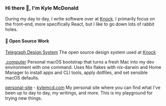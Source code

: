 ### Hi there 👋, I'm Kyle McDonald

During my day to day, I write software over at [Knock](https://github.com/knocklabs). I primarily focus on the front-end, more specifically React, but I like to go down lots of rabbit holes. 

#### 🚀 Open Source Work

[Telegraph Design System](https://github.com/knocklabs/telegraph)
The open source design system used at [Knock](https://knock.app)

[.computer](https://github.com/kylemcd.com/.computer)
Personal macOS bootstrap that turns a fresh Mac into my dev environment with one command. Uses Nix flakes with nix-darwin and Home Manager to install apps and CLI tools, apply dotfiles, and set sensible macOS defaults.

[personal-site](https://github.com/kylemcd/personal-site) - [kylemcd.com](https://kylemcd.com)
My personal site where you can find what I've been up to day to day, my writings, and more. This is my playground for trying new things.


